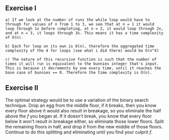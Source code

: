 ## Exercise I

```
a) If we look at the number of runs the while loop would have to through for values of n from 1 to 3, we see that at n = 1 it would loop through 1x before completing, at n = 2, it would loop through 2x, and at n = 3, it loops through 3x. This means it has a time complexity of O(n).

b) Each for loop on its own is O(n), therefore the aggregated time complexity of the 4 for loops (see what i did there) would be O(n^4)

c) The nature of this recursive function is such that the number of times it will run is equivalent to the bunnies integer that's input. This is because it decrements by one every time, until it reaches the base case of bunnies == 0. Therefore the time complexity is O(n).
```

## Exercise II

The optimal strategy would be to use a variation of the binary search technique. Drop an egg from the middle floor, if it breaks, then you know every floor above it would also result in breakage, so you eliminate the half above the _f_ you began at. If it doesn't break, you know that every floor below it won't result in breakage either, so eliminate those lower floors. Split the remaining floors in half, and drop it from the new middle of those floors. Continue to do this splitting and eliminating until you find your culprit _f_.